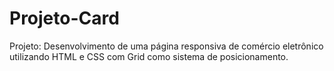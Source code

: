 # Projeto-Card
Projeto: Desenvolvimento de uma página responsiva de comércio eletrônico utilizando HTML e CSS com Grid como sistema de posicionamento.
